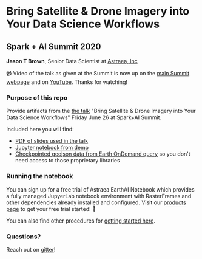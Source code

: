
# Bring Satellite & Drone Imagery into Your Data Science Workflows

## Spark + AI Summit 2020

**Jason T Brown**, Senior Data Scientist at [Astraea, Inc](https://astraea.earth/)

📹 Video of the talk as given at the Summit is now up on the [main Summit webpage](https://databricks.com/session_na20/bring-satellite-and-drone-imagery-into-your-data-science-workflows) and on [YouTube](https://www.youtube.com/watch?v=fiT4KKs5SeQ). Thanks for watching! 

### Purpose of this repo

Provide artifacts from the [the talk](https://databricks.com/session_na20/bring-satellite-and-drone-imagery-into-your-data-science-workflows) "Bring Satellite & Drone Imagery into Your Data Science Workflows" Friday June 26 at Spark+AI Summit.

Included here you will find:

* [PDF of slides used in the talk](spark_ai_summit_brown_imagery_in_data_science.pdf)
* [Jupyter notebook from demo](sat_drone_in_ds_spark_df.ipynb)
* [Checkpointed geojson data from Earth OnDemand query](california_fire_catalog_earth_ondemand.geojson) so you don't need access to those proprietary libraries

### Running the notebook

You can sign up for a free trial of Astraea EarthAI Notebook which provides a fully managed JupyerLab notebook environment with RasterFrames and other dependencies already installed and configured. Visit our [products page](https://astraea.earth/platform/#notebook) to get your free trial started! 🎉

You can also find other procedures for [getting started here](https://rasterframes.io/getting-started.html).

### Questions?

Reach out on [gitter](https://gitter.im/locationtech/rasterframes)!
